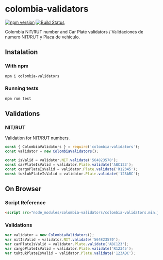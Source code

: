 colombia-validators
==============
[![npm version](https://img.shields.io/npm/v/colombia-validators.svg)](https://www.npmjs.com/package/colombia-validators)
[![Build Status](https://travis-ci.org/jcalijurio/colombia-validators.svg)](https://travis-ci.org/jcalijurio/colombia-validators)

Colombia NIT/RUT number and Car Plate validators / Validaciones de numero NIT/RUT y Placa de vehículo.

## Instalation

### With npm

```bash
npm i colombia-validators
```

### Running tests

```bash
npm run test
```

## Validations

### NIT/RUT

Validation for NIT/RUT numbers.

```javascript
const { ColombiaValidators } = require('colombia-validators');
const validator = new ColombiaValidators();

const isValid = validator.NIT.validate('564823570');
const carPlateIsValid = validator.Plate.validate('ABC123');
const cargoPlateIsValid = validator.Plate.validate('R12345');
const tuktukPlateIsValid = validator.Plate.validate('123ABC');
```
## On Browser

### Script Reference

```html
<script src="node_modules/colombia-validators/colombia-validators.min.js"></script>
```

### Validations

```javascript
var validator = new ColombiaValidators();
var nitIsValid = validator.NIT.validate('564823570');
var carPlateIsValid = validator.Plate.validate('ABC123');
var cargoPlateIsValid = validator.Plate.validate('R12345');
var tuktukPlateIsValid = validator.Plate.validate('123ABC');
```